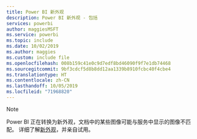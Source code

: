 ```yaml
---
title: Power BI 新外观
description: Power BI 新外观 - 包括
services: powerbi
author: maggiesMSFT
ms.service: powerbi
ms.topic: include
ms.date: 10/02/2019
ms.author: maggies
ms.custom: include file
ms.openlocfilehash: 008b159c41e0c9d7edf8bd46090f9f7e1db74468
ms.sourcegitcommit: 9bf3cdcf5d8b8dd12aa1339b8910fcbc40f4cbe4
ms.translationtype: HT
ms.contentlocale: zh-CN
ms.lasthandoff: 10/05/2019
ms.locfileid: "71968820"
---
```

> [!NOTE]
> Power BI 正在转换为新外观，文档中的某些图像可能与服务中显示的图像不匹配。 详细了解[新外观](../service-new-look.md)，并亲自试用。
